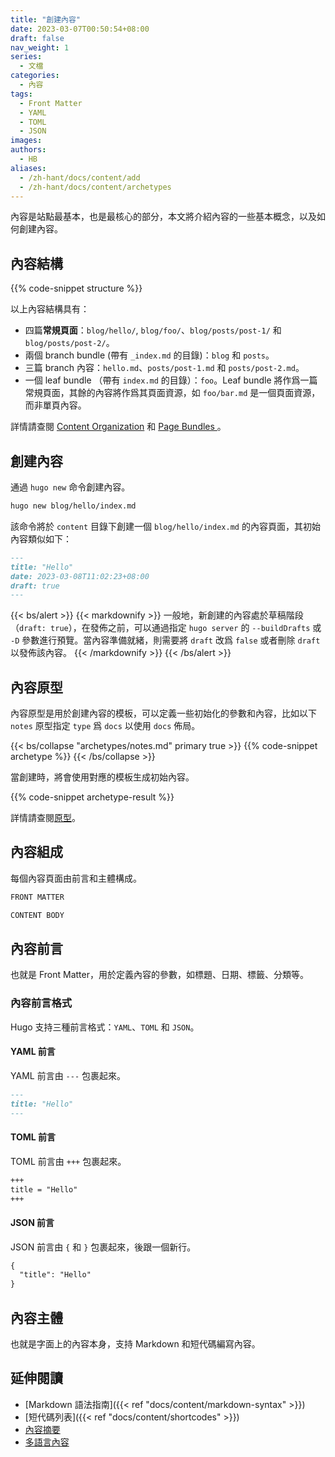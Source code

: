 ```yaml
---
title: "創建內容"
date: 2023-03-07T00:50:54+08:00
draft: false
nav_weight: 1
series:
  - 文檔
categories:
  - 內容
tags:
  - Front Matter
  - YAML
  - TOML
  - JSON
images:
authors:
  - HB
aliases:
  - /zh-hant/docs/content/add
  - /zh-hant/docs/content/archetypes
---
```


內容是站點最基本，也是最核心的部分，本文將介紹內容的一些基本概念，以及如何創建內容。

<!--more-->

## 內容結構

{{% code-snippet structure %}}

以上內容結構具有：

- 四篇**常規頁面**：`blog/hello/`, `blog/foo/`、`blog/posts/post-1/` 和 `blog/posts/post-2/`。
- 兩個 branch bundle (帶有 `_index.md` 的目錄)：`blog` 和 `posts`。
- 三篇 branch 內容：`hello.md`、`posts/post-1.md` 和 `posts/post-2.md`。
- 一個 leaf bundle （帶有 `index.md` 的目錄）：`foo`。Leaf bundle 將作爲一篇常規頁面，其餘的內容將作爲其頁面資源，如 `foo/bar.md` 是一個頁面資源，而非單頁內容。

詳情請查閱 [Content Organization](https://gohugo.io/content-management/organization/) 和 [Page Bundles
](https://gohugo.io/content-management/page-bundles/)。

## 創建內容

通過 `hugo new` 命令創建內容。

```sh
hugo new blog/hello/index.md
```

該命令將於 `content` 目錄下創建一個 `blog/hello/index.md` 的內容頁面，其初始內容類似如下：

```markdown
---
title: "Hello"
date: 2023-03-08T11:02:23+08:00
draft: true
---
```

{{< bs/alert >}}
{{< markdownify >}}
一般地，新創建的內容處於草稿階段（`draft: true`），在發佈之前，可以通過指定 `hugo server` 的 `--buildDrafts` 或 `-D` 參數進行預覽。當內容準備就緒，則需要將 `draft` 改爲 `false` 或者刪除 `draft` 以發佈該內容。
{{< /markdownify >}}
{{< /bs/alert >}}

## 內容原型

內容原型是用於創建內容的模板，可以定義一些初始化的參數和內容，比如以下 `notes` 原型指定 `type` 爲 `docs` 以使用 `docs` 佈局。

{{< bs/collapse "archetypes/notes.md" primary true >}}
{{% code-snippet archetype %}}
{{< /bs/collapse >}}

當創建時，將會使用對應的模板生成初始內容。

{{% code-snippet archetype-result %}}

詳情請查閱[原型](https://gohugo.io/content-management/archetypes/)。

## 內容組成

每個內容頁面由前言和主體構成。

```markdown
FRONT MATTER

CONTENT BODY
```

## 內容前言

也就是 Front Matter，用於定義內容的參數，如標題、日期、標籤、分類等。

### 內容前言格式

Hugo 支持三種前言格式：`YAML`、`TOML` 和 `JSON`。

#### YAML 前言

YAML 前言由 `---` 包裹起來。

```markdown
---
title: "Hello"
---
```

#### TOML 前言

TOML 前言由 `+++` 包裹起來。

```markdown
+++
title = "Hello"
+++
```

#### JSON 前言

JSON 前言由 `{` 和 `}` 包裹起來，後跟一個新行。

```markdown
{
  "title": "Hello"
}
```

## 內容主體

也就是字面上的內容本身，支持 Markdown 和短代碼編寫內容。

## 延伸閱讀

- [Markdown 語法指南]({{< ref "docs/content/markdown-syntax" >}})
- [短代碼列表]({{< ref "docs/content/shortcodes" >}})
- [內容摘要](https://gohugo.io/content-management/summaries/)
- [多語言內容](https://gohugo.io/content-management/multilingual/#translate-your-content)
